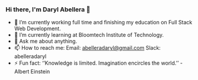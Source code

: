 ### Hi there, I'm Daryl Abellera 👋
- 🔭 I’m currently working full time and finishing my education on Full Stack Web Development.
- 🌱 I’m currently learning at Bloomtech Institute of Technology.
- 💬 Ask me about anything.
- 📫 How to reach me: 
        Email: abelleradaryl@gmail.com 
        Slack: abelleradaryl
- ⚡ Fun fact:  ‘’Knowledge is limited.  Imagination encircles the world.’’ - Albert Einstein 

<!--
**abelleradaryl/abelleradaryl** is a ✨ _special_ ✨ repository because its `README.md` (this file) appears on your GitHub profile.

Here are some ideas to get you started:

- 🔭 I’m currently working on ...
- 🌱 I’m currently learning ...
- 👯 I’m looking to collaborate on ...
- 🤔 I’m looking for help with ...
- 💬 Ask me about ...
- 📫 How to reach me: ...
- 😄 Pronouns: ...
- ⚡ Fun fact: ...
-->
